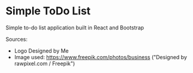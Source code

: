 # Simple ToDo List
Simple to-do list application built in React and Bootstrap

Sources: <br />
- Logo Designed by Me <br/>
- Image used: https://www.freepik.com/photos/business ("Designed by rawpixel.com / Freepik")
